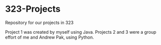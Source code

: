 # 323-Projects
Repository for our projects in 323

Project 1 was created by myself using Java. Projects 2 and 3 were a group effort of me and Andrew Pak, using Python.
